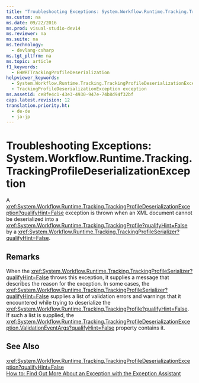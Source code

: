 ```yaml
---
title: "Troubleshooting Exceptions: System.Workflow.Runtime.Tracking.TrackingProfileDeserializationException"
ms.custom: na
ms.date: 09/22/2016
ms.prod: visual-studio-dev14
ms.reviewer: na
ms.suite: na
ms.technology: 
  - devlang-csharp
ms.tgt_pltfrm: na
ms.topic: article
f1_keywords: 
  - EHWRTTrackingProfileDeserialization
helpviewer_keywords: 
  - System.Workflow.Runtime.Tracking.TrackingProfileDeserializationException exception
  - TrackingProfileDeserializationException exception
ms.assetid: ce8fe4c1-43e3-4930-947e-74b8d94f32bf
caps.latest.revision: 12
translation.priority.ht: 
  - de-de
  - ja-jp
---
```

# Troubleshooting Exceptions: System.Workflow.Runtime.Tracking.TrackingProfileDeserializationException
A <xref:System.Workflow.Runtime.Tracking.TrackingProfileDeserializationException?qualifyHint=False> exception is thrown when an XML document cannot be deserialized into a <xref:System.Workflow.Runtime.Tracking.TrackingProfile?qualifyHint=False> by a <xref:System.Workflow.Runtime.Tracking.TrackingProfileSerializer?qualifyHint=False>.  
  
## Remarks  
 When the <xref:System.Workflow.Runtime.Tracking.TrackingProfileSerializer?qualifyHint=False> throws this exception, it supplies a message that describes the reason for the exception. In some cases, the <xref:System.Workflow.Runtime.Tracking.TrackingProfileSerializer?qualifyHint=False> supplies a list of validation errors and warnings that it encountered while trying to deserialize the <xref:System.Workflow.Runtime.Tracking.TrackingProfile?qualifyHint=False>. If such a list is supplied, the <xref:System.Workflow.Runtime.Tracking.TrackingProfileDeserializationException.ValidationEventArgs?qualifyHint=False> property contains it.  
  
## See Also  
 <xref:System.Workflow.Runtime.Tracking.TrackingProfileDeserializationException?qualifyHint=False>   
 [How to: Find Out More About an Exception with the Exception Assistant](../vs140/how-to--use-the-exception-assistant.md)